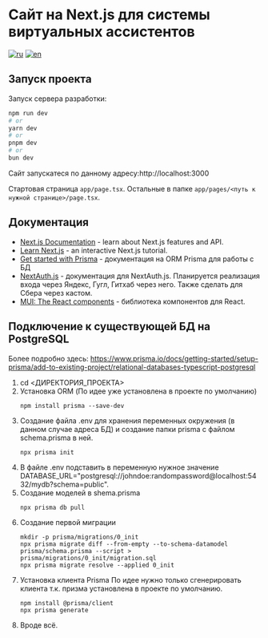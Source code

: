 # Сайт на Next.js для системы виртуальных ассистентов
[![ru](https://img.shields.io/badge/lang-ru-blue.svg)](https://github.com/dogee4803/siteva_next.js/blob/main/README.md)
[![en](https://img.shields.io/badge/lang-en-red.svg)](https://github.com/dogee4803/siteva_next.js/blob/main/README.en.md)
## Запуск проекта

Запуск сервера разработки:

```bash
npm run dev
# or
yarn dev
# or
pnpm dev
# or
bun dev
```

Сайт запускатеся по данному адресу:http://localhost:3000

Стартовая страница `app/page.tsx`. Остальные в папке `app/pages/<путь к нужной странице>/page.tsx`.

## Документация

- [Next.js Documentation](https://nextjs.org/docs) - learn about Next.js features and API.
- [Learn Next.js](https://nextjs.org/learn) - an interactive Next.js tutorial.
- [Get started with Prisma](https://www.prisma.io/docs/getting-started) - документация на ORM Prisma для работы с БД
- [NextAuth.js](https://next-auth.js.org/) - документация для NextAuth.js. Планируется реализация входа через Яндекс, Гугл, Гитхаб через него. Также сделать для Сбера через кастом.
- [MUI: The React components](https://mui.com) - библиотека компонентов для React.

## Подключение к существующей БД на PostgreSQL

Более подробно здесь: https://www.prisma.io/docs/getting-started/setup-prisma/add-to-existing-project/relational-databases-typescript-postgresql

1) cd <ДИРЕКТОРИЯ_ПРОЕКТА>
2) Установка ORM (По идее уже установлена в проекте по умолчанию)
   ```
   npm install prisma --save-dev 
   ```
3) Создание файла .env для хранения переменных окружения (в данном случае адреса БД) и создание папки prisma с файлом schema.prisma в ней.
   ```
   npx prisma init
   ```
4) В файле .env подставить в переменную нужное значение DATABASE_URL="postgresql://johndoe:randompassword@localhost:5432/mydb?schema=public".
5) Создание моделей в shema.prisma
   ```
   npx prisma db pull
   ```
6) Создание первой миграции
   ```
   mkdir -p prisma/migrations/0_init
   npx prisma migrate diff --from-empty --to-schema-datamodel prisma/schema.prisma --script > prisma/migrations/0_init/migration.sql
   npx prisma migrate resolve --applied 0_init
   ```
7) Установка клиента Prisma
   По идее нужно только сгенерировать клиента т.к. призма установлена в проекте по умолчанию.
   ```
   npm install @prisma/client
   npx prisma generate
   ```
8) Вроде всё.



